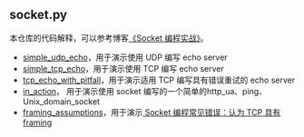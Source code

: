 ## socket.py

本仓库的代码解释，可以参考博客[《Socket 编程实战》](http://liujiacai.net/blog/2016/10/31/socket-programming/)。

- [simple_udp_echo](./simple_udp_echo)，用于演示使用 UDP 编写 echo server
- [simple_tcp_echo](./simple_tcp_echo)，用于演示使用 TCP 编写 echo server
- [tcp_echo_with_pitfall](./tcp_echo_with_pitfall)，用于演示适用 TCP 编写具有错误重试的 echo server
- [in_action](./in_action)， 用于演示使用 socket 编写的一个简单的http_ua、ping、Unix_domain_socket
- [framing_assumptions](./framing_assumptions)，用于演示[ Socket 编程常见错误：认为 TCP 具有 framing](http://liujiacai.net/blog/2016/10/31/socket-programming/#%E8%AE%A4%E4%B8%BA_TCP_%E5%85%B7%E6%9C%89_framing)

